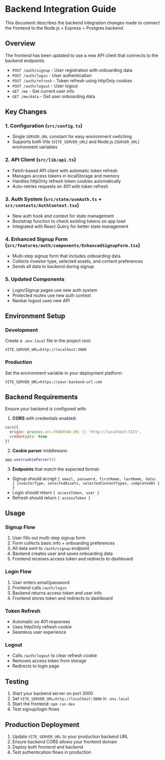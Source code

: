 # Backend Integration Guide

This document describes the backend integration changes made to connect the frontend to the Node.js + Express + Postgres backend.

## Overview

The frontend has been updated to use a new API client that connects to the backend endpoints:

- `POST /auth/signup` - User registration with onboarding data
- `POST /auth/login` - User authentication
- `POST /auth/refresh` - Token refresh using httpOnly cookies
- `POST /auth/logout` - User logout
- `GET /me` - Get current user info
- `GET /me/data` - Get user onboarding data

## Key Changes

### 1. Configuration (`src/config.ts`)
- Single `SERVER_URL` constant for easy environment switching
- Supports both Vite (`VITE_SERVER_URL`) and Node.js (`SERVER_URL`) environment variables

### 2. API Client (`src/lib/api.ts`)
- Fetch-based API client with automatic token refresh
- Manages access tokens in localStorage and memory
- Handles httpOnly refresh token cookies automatically
- Auto-retries requests on 401 with token refresh

### 3. Auth System (`src/state/useAuth.ts` + `src/contexts/AuthContext.tsx`)
- New auth hook and context for state management
- Bootstrap function to check existing tokens on app load
- Integrated with React Query for better state management

### 4. Enhanced Signup Form (`src/features/auth/components/EnhancedSignupForm.tsx`)
- Multi-step signup form that includes onboarding data
- Collects investor type, selected assets, and content preferences
- Sends all data to backend during signup

### 5. Updated Components
- Login/Signup pages use new auth system
- Protected routes use new auth context
- Navbar logout uses new API

## Environment Setup

### Development
Create a `.env.local` file in the project root:
```env
VITE_SERVER_URL=http://localhost:3000
```

### Production
Set the environment variable in your deployment platform:
```env
VITE_SERVER_URL=https://your-backend-url.com
```

## Backend Requirements

Ensure your backend is configured with:

1. **CORS** with credentials enabled:
```javascript
cors({ 
  origin: process.env.FRONTEND_URL || 'http://localhost:5173', 
  credentials: true 
})
```

2. **Cookie parser** middleware:
```javascript
app.use(cookieParser())
```

3. **Endpoints** that match the expected format:
- Signup should accept `{ email, password, firstName, lastName, data: { investorType, selectedAssets, selectedContentTypes, completedAt } }`
- Login should return `{ accessToken, user }`
- Refresh should return `{ accessToken }`

## Usage

### Signup Flow
1. User fills out multi-step signup form
2. Form collects basic info + onboarding preferences
3. All data sent to `/auth/signup` endpoint
4. Backend creates user and saves onboarding data
5. Frontend receives access token and redirects to dashboard

### Login Flow
1. User enters email/password
2. Frontend calls `/auth/login`
3. Backend returns access token and user info
4. Frontend stores token and redirects to dashboard

### Token Refresh
- Automatic on 401 responses
- Uses httpOnly refresh cookie
- Seamless user experience

### Logout
- Calls `/auth/logout` to clear refresh cookie
- Removes access token from storage
- Redirects to login page

## Testing

1. Start your backend server on port 3000
2. Set `VITE_SERVER_URL=http://localhost:3000` in `.env.local`
3. Start the frontend: `npm run dev`
4. Test signup/login flows

## Production Deployment

1. Update `VITE_SERVER_URL` to your production backend URL
2. Ensure backend CORS allows your frontend domain
3. Deploy both frontend and backend
4. Test authentication flows in production
